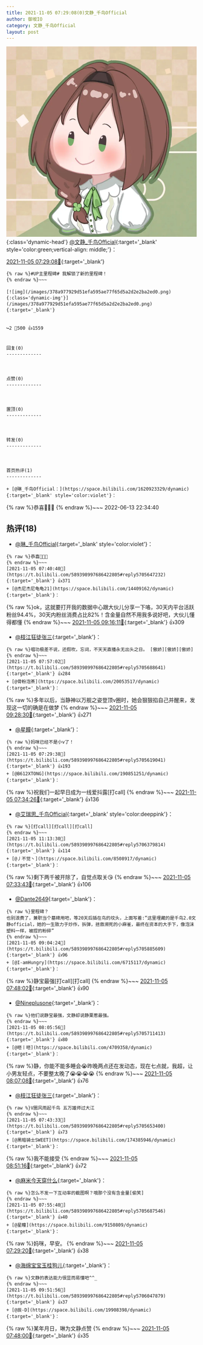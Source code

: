```yaml
---
title: 2021-11-05 07:29:08(0)文静_千鸟Official
author: 御坂IO
category: 文静_千鸟Official
layout: post
---
```


![img](/images/ac7482ed1b9a7f203dc68c0c4a77c488a27b108a.jpg){:class='dynamic-head'}
[@文静_千鸟Official](https://space.bilibili.com/667526012/dynamic){:target='_blank' style='color:green;vertical-align: middle;'}：

[2021-11-05 07:29:08🔗](https://t.bilibili.com/589398997686422805){:target='_blank'}

~~~
{% raw %}#UP主里程碑# 我解锁了新的里程碑！
{% endraw %}~~~

[![img](/images/378a977929d51efa595ae77f65d5a2d2e2ba2ed0.png){:class='dynamic-img'}](/images/378a977929d51efa595ae77f65d5a2d2e2ba2ed0.png){:target='_blank'}


↪️2 💬500 👍1559


回复(0)
-------------



点赞(0)
-------------



置顶(0)
-------------



转发(0)
-------------



首页热评(1)
-------------

+ [@琳_千鸟Official：](https://space.bilibili.com/1620923329/dynamic){:target='_blank' style='color:violet'}：
~~~
{% raw %}恭喜🎉🎉🎉
{% endraw %}~~~
2022-06-13 22:34:40


热评(18)
-------------

+ [@琳_千鸟Official](https://space.bilibili.com/1620923329/dynamic){:target='_blank' style='color:violet'}：
~~~
{% raw %}恭喜🎉🎉🎉
{% endraw %}~~~
[2021-11-05 07:40:40🔗](https://t.bilibili.com/589398997686422805#reply5705647232){:target='_blank'} 👍371
+ [@杰尼杰尼龟龟21](https://space.bilibili.com/14409162/dynamic){:target='_blank'}：
~~~
{% raw %}ok，这就要打开我的数据中心跟大伙儿分享一下咯，30天内平台活跃粉丝94.4%，30天内粉丝消费占比82%！含金量自然不用我多说好吧，大伙儿懂得都懂
{% endraw %}~~~
[2021-11-05 09:16:11🔗](https://t.bilibili.com/589398997686422805#reply5705919112){:target='_blank'} 👍309
+ [@枝江狂徒张三](https://space.bilibili.com/19268544/dynamic){:target='_blank'}：
~~~
{% raw %}唱功极差不说，还假吹，忘词，不天天直播永无出头之日。 [傲娇][傲娇][傲娇]
{% endraw %}~~~
[2021-11-05 07:57:02🔗](https://t.bilibili.com/589398997686422805#reply5705688641){:target='_blank'} 👍284
+ [@骨粉泡茶](https://space.bilibili.com/20053517/dynamic){:target='_blank'}：
~~~
{% raw %}多年以后，当静神以万舰之姿登顶v圈时，她会狠狠掐自己并醒来，发现这一切的确是在做梦
{% endraw %}~~~
[2021-11-05 09:28:30🔗](https://t.bilibili.com/589398997686422805#reply5705959143){:target='_blank'} 👍271
+ [@星瞳](https://space.bilibili.com/9150809/dynamic){:target='_blank'}：
~~~
{% raw %}妈咪已经不是小v了！
{% endraw %}~~~
[2021-11-05 07:29:38🔗](https://t.bilibili.com/589398997686422805#reply5705619041){:target='_blank'} 👍193
+ [@B612XTONG](https://space.bilibili.com/190851251/dynamic){:target='_blank'}：
~~~
{% raw %}祝我们一起早日成为一线爱抖露[打call]
{% endraw %}~~~
[2021-11-05 07:34:26🔗](https://t.bilibili.com/589398997686422805#reply5705632696){:target='_blank'} 👍136
+ [@艾瑞思_千鸟Official](https://space.bilibili.com/1090010845/dynamic){:target='_blank' style='color:deeppink'}：
~~~
{% raw %}[打call][打call][打call]
{% endraw %}~~~
[2021-11-05 11:13:30🔗](https://t.bilibili.com/589398997686422805#reply5706379814){:target='_blank'} 👍114
+ [@丿不觉丶](https://space.bilibili.com/8508917/dynamic){:target='_blank'}：
~~~
{% raw %}剩下两千被开除了，自觉点取关😘
{% endraw %}~~~
[2021-11-05 07:33:43🔗](https://t.bilibili.com/589398997686422805#reply5705641459){:target='_blank'} 👍106
+ [@Dante2649](https://space.bilibili.com/68312492/dynamic){:target='_blank'}：
~~~
{% raw %}里程碑？
也别浪费了，兼职当个墓碑用吧，等20天后插在鸟的坟头，上面写着:“这里埋藏的是千鸟2.0文静official，她的一生致力于炒作，拆弹，拯救濒死的小麻雀，最终在资本的大手下，像泡沫塑料一样，被捏的粉碎”
{% endraw %}~~~
[2021-11-05 09:04:24🔗](https://t.bilibili.com/589398997686422805#reply5705885609){:target='_blank'} 👍96
+ [@I-amHungry](https://space.bilibili.com/6715117/dynamic){:target='_blank'}：
~~~
{% raw %}静宝最强[打call][打call]
{% endraw %}~~~
[2021-11-05 07:48:02🔗](https://t.bilibili.com/589398997686422805#reply5705671694){:target='_blank'} 👍90
+ [@Nineplusone](https://space.bilibili.com/37957018/dynamic){:target='_blank'}：
~~~
{% raw %}他们说静宝最强，文静却说静栗惹最强。
{% endraw %}~~~
[2021-11-05 08:05:56🔗](https://t.bilibili.com/589398997686422805#reply5705711413){:target='_blank'} 👍80
+ [@咂丨咂](https://space.bilibili.com/4709358/dynamic){:target='_blank'}：
~~~
{% raw %}静，你能不能多睡会😭昨晚两点还在发动态，现在七点就，我超，让小男友轻点，不要整太晚了😭😭😭😭
{% endraw %}~~~
[2021-11-05 08:07:08🔗](https://t.bilibili.com/589398997686422805#reply5705708745){:target='_blank'} 👍76
+ [@枝江狂徒张三](https://space.bilibili.com/19268544/dynamic){:target='_blank'}：
~~~
{% raw %}V圈风雨起千鸟 五万雄师过大江
{% endraw %}~~~
[2021-11-05 07:43:33🔗](https://t.bilibili.com/589398997686422805#reply5705653400){:target='_blank'} 👍73
+ [@黑暗骑士SWEET](https://space.bilibili.com/174385946/dynamic){:target='_blank'}：
~~~
{% raw %}我不能接受
{% endraw %}~~~
[2021-11-05 08:51:16🔗](https://t.bilibili.com/589398997686422805#reply5705837690){:target='_blank'} 👍72
+ [@麻米今天穿什么](https://space.bilibili.com/697096961/dynamic){:target='_blank'}：
~~~
{% raw %}怎么不发一下互动率的截图啊？哦那个没有含金量[偷笑]
{% endraw %}~~~
[2021-11-05 07:55:40🔗](https://t.bilibili.com/589398997686422805#reply5705687546){:target='_blank'} 👍40
+ [@星瞳](https://space.bilibili.com/9150809/dynamic){:target='_blank'}：
~~~
{% raw %}妈咪，早安。
{% endraw %}~~~
[2021-11-05 07:29:20🔗](https://t.bilibili.com/589398997686422805#reply5705628575){:target='_blank'} 👍38
+ [@海绵宝宝玉桂狗儿](https://space.bilibili.com/28519007/dynamic){:target='_blank'}：
~~~
{% raw %}文静的表达能力很显而易懂吧^^_
{% endraw %}~~~
[2021-11-05 09:51:56🔗](https://t.bilibili.com/589398997686422805#reply5706047879){:target='_blank'} 👍37
+ [@辰-D](https://space.bilibili.com/19908398/dynamic){:target='_blank'}：
~~~
{% raw %}某年月日，琳为文静点赞
{% endraw %}~~~
[2021-11-05 07:48:00🔗](https://t.bilibili.com/589398997686422805#reply5705666721){:target='_blank'} 👍35


